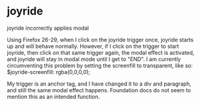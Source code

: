joyride
=======

joyride incorrectly applies modal



Using Firefox 26-29, when I click on the joyride trigger once, joyride starts up and will behave normally. However, if I click on the trigger to start joyride, then click on that same trigger again, the modal effect is activated, and joyride will stay in modal mode until I get to "END". I am currently circumventing this problem by setting the screenfill to transparent, like so: $joyride-screenfill: rgba(0,0,0,0);

My trigger is an anchor tag, and I have changed it to a div and paragraph, and still the same modal effect happens. Foundation docs do not seem to mention this as an intended function.
